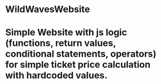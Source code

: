 # WildWavesWebsite
# Simple Website with js logic (functions, return values, conditional statements, operators) for simple ticket price calculation with hardcoded values. 
